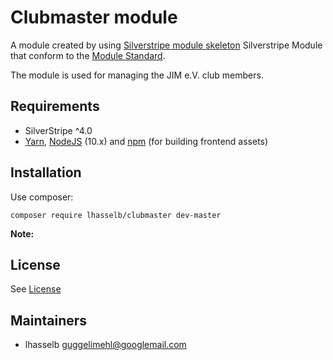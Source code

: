 # Clubmaster module

A module created by using [Silverstripe module skeleton](https://github.com/silverstripe/silverstripe-module/) Silverstripe Module that conform to the
[Module Standard](https://docs.silverstripe.org/en/developer_guides/extending/modules/#module-standard).

The module is used for managing the JIM e.V. club members.

## Requirements

* SilverStripe ^4.0
* [Yarn](https://yarnpkg.com/lang/en/), [NodeJS](https://nodejs.org/en/) (10.x) and [npm](https://npmjs.com) (for building
  frontend assets)


## Installation
Use composer:

```
composer require lhasselb/clubmaster dev-master
```

**Note:** 

## License
See [License](license.md)


## Maintainers
 * lhasselb <guggelimehl@googlemail.com>
 
